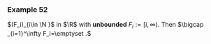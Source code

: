 ### Example 52

$(F_i)_{i\in \N }$ in $\R$ with **unbounded** $F_i:=[i,\infty )$. Then $\bigcap _{i=1}^\infty F_i=\emptyset .$